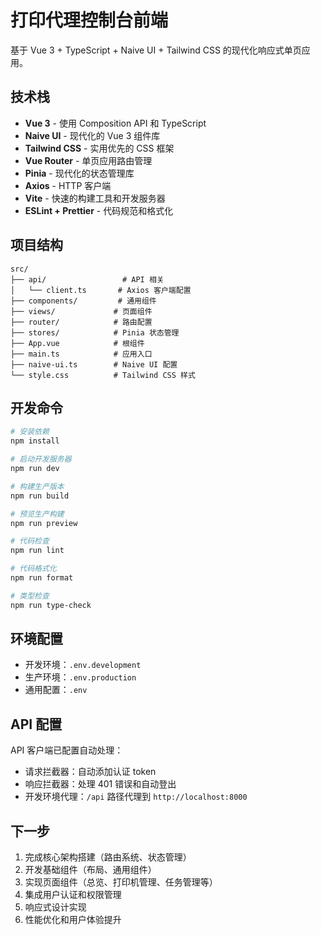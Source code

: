 # 打印代理控制台前端

基于 Vue 3 + TypeScript + Naive UI + Tailwind CSS 的现代化响应式单页应用。

## 技术栈

- **Vue 3** - 使用 Composition API 和 TypeScript
- **Naive UI** - 现代化的 Vue 3 组件库
- **Tailwind CSS** - 实用优先的 CSS 框架
- **Vue Router** - 单页应用路由管理
- **Pinia** - 现代化的状态管理库
- **Axios** - HTTP 客户端
- **Vite** - 快速的构建工具和开发服务器
- **ESLint + Prettier** - 代码规范和格式化

## 项目结构

```
src/
├── api/                 # API 相关
│   └── client.ts       # Axios 客户端配置
├── components/         # 通用组件
├── views/             # 页面组件
├── router/            # 路由配置
├── stores/            # Pinia 状态管理
├── App.vue            # 根组件
├── main.ts            # 应用入口
├── naive-ui.ts        # Naive UI 配置
└── style.css          # Tailwind CSS 样式
```

## 开发命令

```bash
# 安装依赖
npm install

# 启动开发服务器
npm run dev

# 构建生产版本
npm run build

# 预览生产构建
npm run preview

# 代码检查
npm run lint

# 代码格式化
npm run format

# 类型检查
npm run type-check
```

## 环境配置

- 开发环境：`.env.development`
- 生产环境：`.env.production`
- 通用配置：`.env`

## API 配置

API 客户端已配置自动处理：
- 请求拦截器：自动添加认证 token
- 响应拦截器：处理 401 错误和自动登出
- 开发环境代理：`/api` 路径代理到 `http://localhost:8000`

## 下一步

1. 完成核心架构搭建（路由系统、状态管理）
2. 开发基础组件（布局、通用组件）
3. 实现页面组件（总览、打印机管理、任务管理等）
4. 集成用户认证和权限管理
5. 响应式设计实现
6. 性能优化和用户体验提升